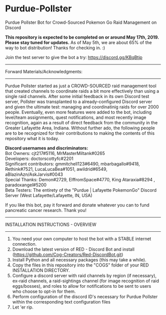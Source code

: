 # Purdue-Pollster
Purdue Pollster Bot for Crowd-Sourced Pokemon Go Raid Management on Discord

**This repository is expected to be completed on or around May 17th, 2019.  Please stay tuned for updates.**
As of May 5th, we are about 65% of the way to bot distribution!  Thanks for checking in. :)

Join the test server to give the bot a try: https://discord.gg/KBqBtjp

************************************
Forward Materials/Acknowledgments: 
************************************

Purdue Pollster started as just a CROWD-SOURCED raid management tool that created channels to coordinate raids a bit more effectively than using a single raid channels.  After some initial feedback in its own Discord test server, Pollster was transplanted to a already-configured Discord server and given the ultimate test: managing and coordinatinig raids for over 2000 people.  Eventually, even more features were added to the bot, including level/team assignments, quest notifications, and most recently image recognition, again as a result of direct feedback from the community in the Greater Lafayette Area, Indiana.  Without further ado, the following people are to be recognized for their contributions to making the contents of this repository what it is today.  

**Discord usernames and discriminators:**  
Bot Owners: cjt217#5116, MrMasterMiltank#0265  
Developers: doctorscottyfc#2201  
Significant contributors: gmmitchell123#6490, mbarbagallo#9418, Rethink#7521, LucaLucaBea#1051, awildrid#6549, aBlazinAzn/AskJarvis#0043  
Special Thanks: Demon#2729, ElffromSpace#4770, King Ataraxia#8294 , paradoxangel#5200  
Beta Testers: The entirety of the "Purdue | Lafayette PokemonGo" Discord Server (West Lafayette/Lafayette, IN, USA)

If you like this bot, pay it forward and donate whatever you can to fund pancreatic cancer research.  Thank you!

************************************
INSTALLATION INSTRUCTIONS - OVERVIEW
************************************
1) You need your own computer to host the bot with a STABLE internet connection.  
2) Download the latest version of RED - Discord Bot and install (https://github.com/Cog-Creators/Red-DiscordBot.git)
3) Install Python and all necessary packages (this may take a while).
4) Copy the files in this repository into the "COGS" folder of your RED INSTALLATION DIRECTORY.
5) Configure a discord server with raid channels by region (if necessary), ex-raid channels, a raid-sightings channel (for image recognition of raid eggs/bosses), and roles to allow for notifications to be sent to users who choose to opt-in for them.
6) Perform configuration of the discord ID's necessary for Purdue Pollster within the corresponding text configuration files
7) Let 'er rip.


